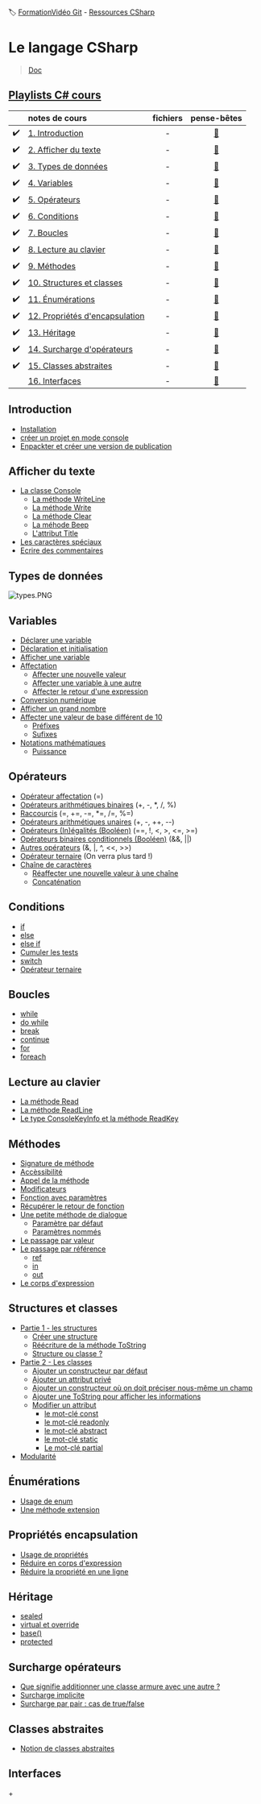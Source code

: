 :label: [FormationVidéo Git](https://github.com/jasonchampagne/FormationVideo) - [Ressources CSharp](https://github.com/jasonchampagne/FormationVideo/tree/master/Ressources/C%23)

# Le langage CSharp
> [Doc](https://docs.microsoft.com/fr-fr/dotnet/csharp/)  

## [Playlists C# cours](https://github.com/jasonchampagne/FormationVideo/blob/master/Playlists/csharp-cours.md)  

||notes de cours|fichiers|pense-bêtes
-|:-|:-:|:-:
|:heavy_check_mark:|[1. Introduction](cours/001_introduction/note.md)|-|[:memo:](#Introduction)
|:heavy_check_mark:|[2. Afficher du texte](cours/002_afficher_du_texte/note.md)|-|[:memo:](#Afficher-du-texte)
|:heavy_check_mark:|[3. Types de données](cours/003_type_de_données/note.md)|-|[:memo:](#Types-de-données)
|:heavy_check_mark:|[4. Variables](cours/004_variables/note.md)|-|[:memo:](#Variables)
|:heavy_check_mark:|[5. Opérateurs](cours/005_opérateurs/note.md)|-|[:memo:](#Opérateurs)
|:heavy_check_mark:|[6. Conditions](cours/006_conditions/note.md)|-|[:memo:](#Conditions)
|:heavy_check_mark:|[7. Boucles](cours/007_boucles/note.md)|-|[:memo:](#Boucles)
|:heavy_check_mark:|[8. Lecture au clavier](cours/008_lecture_au_clavier/note.md)|-|[:memo:](#Lecture-au-clavier)
|:heavy_check_mark:|[9. Méthodes](cours/009_méthodes/note.md)|-|[:memo:](#Méthodes)
|:heavy_check_mark:|[10. Structures et classes](cours/010_structures_et_classes/note.md)|-|[:memo:](#Structures-et-classes)
|:heavy_check_mark:|[11. Énumérations](cours/011_énumérations/note.md)|-|[:memo:](#Énumérations)
|:heavy_check_mark:|[12. Propriétés d'encapsulation](cours/012_propriétés_encapsulation/note.md)|-|[:memo:](#Propriétés-encapsulation)
|:heavy_check_mark:|[13. Héritage](cours/013_héritage/note.md)|-|[:memo:](#Héritage)
|:heavy_check_mark:|[14. Surcharge d'opérateurs](cours/014_surcharge_opérateurs/note.md)|-|[:memo:](#Surcharge-opérateurs)
|:heavy_check_mark:|[15. Classes abstraites](cours/015_classes_abstraites/note.md)|-|[:memo:](#Classes-abstraites)
||[16. Interfaces](cours/016_interfaces/note.md)|-|[:memo:](#Interfaces)

## Introduction

+ [Installation](cours/001_introduction/note.md#Installation)
+ [créer un projet en mode console](cours/001_introduction/note.md#créer-un-projet-en-mode-console)
+ [Enpackter et créer une version de publication](cours/001_introduction/note.md#Enpackter-et-créer-une-version-de-publication)

## Afficher du texte

+ [La classe Console](cours/002_afficher_du_texte/note.md#La-classe-Console)
    + [La méthode WriteLine](cours/002_afficher_du_texte/note.md#La-méthode-WriteLine)
    + [La méthode Write](cours/002_afficher_du_texte/note.md#La-méthode-Write)
    + [La méthode Clear](cours/002_afficher_du_texte/note.md#La-méthode-Clear)
    + [La méhode Beep](cours/002_afficher_du_texte/note.md#La-méhode-Beep)
    + [L'attribut Title](cours/002_afficher_du_texte/note.md#Attribut-Title)
+ [Les caractères spéciaux](cours/002_afficher_du_texte/note.md#Les-caractères-spéciaux)
+ [Ecrire des commentaires](cours/002_afficher_du_texte/note.md#Ecrire-des-commentaires)

## Types de données

![types.PNG](cours/003_type_de_données/types.PNG)

## Variables

+ [Déclarer une variable](cours/004_variables/note.md#Déclarer-une-variable)
+ [Déclaration et initialisation](cours/004_variables/note.md#Déclaration-et-initialisation)
+ [Afficher une variable](cours/004_variables/note.md#Afficher-une-variable)
+ [Affectation](cours/004_variables/note.md#Affectation)
    + [Affecter une nouvelle valeur](cours/004_variables/note.md#Affecter-une-nouvelle-valeur)
    + [Affecter une variable à une autre](cours/004_variables/note.md#Affecter-une-variable-à-une-autre)
    + [Affecter le retour d'une expression](cours/004_variables/note.md#Affecter-le-retour-d-une-expression)
+ [Conversion numérique](cours/004_variables/note.md#Conversion-numérique)
+ [Afficher un grand nombre](cours/004_variables/note.md#Afficher-un-grand-nombre)
+ [Affecter une valeur de base différent de 10](cours/004_variables/note.md#Affecter-une-valeur-de-base-différent-de-10)
    + [Préfixes](cours/004_variables/note.md#Préfixes)
    + [Sufixes](cours/004_variables/note.md#Sufixes)
+ [Notations mathématiques](cours/004_variables/note.md#Notations-mathématiques)
    + [Puissance](cours/004_variables/note.md#Puissance)

## Opérateurs

+ [Opérateur affectation](cours/005_opérateurs/note.md#Opérateur-affectation) (=)
+ [Opérateurs arithmétiques binaires](cours/005_opérateurs/note.md#Opérateurs-arithmétiques-binaires) (+, -, *, /, %)
+ [Raccourcis](cours/005_opérateurs/note.md#Raccourcis) (=, +=, -=, *=, /=, %=)
+ [Opérateurs arithmétiques unaires](cours/005_opérateurs/note.md#Opérateurs-arithmétiques-unaires) (+, -, ++, --)
+ [Opérateurs (In)égalités (Booléen)](cours/005_opérateurs/note.md#Opérateurs-égalités) (==, !, <, >, <=, >=)
+ [Opérateurs binaires conditionnels (Booléen)](cours/005_opérateurs/note.md#Opérateurs-binaires-conditionnels) (&&, ||)
+ [Autres opérateurs](cours/005_opérateurs/note.md#Autres-opérateurs) (&, |, ^, <<, >>)
+ [Opérateur ternaire](cours/005_opérateurs/note.md#Opérateur-ternaire) (On verra plus tard !)
+ [Chaîne de caractères](cours/005_opérateurs/note.md#Chaîne-de-caractères)
    + [Réaffecter une nouvelle valeur à une chaîne](cours/005_opérateurs/note.md#Réaffecter-une-nouvelle-valeur-à-une-chaîne)
    + [Concaténation](cours/005_opérateurs/note.md#Concaténation)

## Conditions

+ [if](cours/006_conditions/note.md#if)
+ [else](cours/006_conditions/note.md#else)
+ [else if](cours/006_conditions/note.md#else-if)
+ [Cumuler les tests](cours/006_conditions/note.md#Cumuler-les-tests)
+ [switch](cours/006_conditions/note.md#switch)
+ [Opérateur ternaire](cours/006_conditions/note.md#Opérateur-ternaire)

## Boucles

+ [while](cours/007_boucles/note.md#while)
+ [do while](cours/007_boucles/note.md#do-while)
+ [break](cours/007_boucles/note.md#break)
+ [continue](cours/007_boucles/note.md#continue)
+ [for](cours/007_boucles/note.md#for)
+ [foreach](cours/007_boucles/note.md#foreach)

## Lecture au clavier

+ [La méthode Read](cours/008_lecture_au_clavier/note.md#La-méthode-Read)
+ [La méthode ReadLine](cours/008_lecture_au_clavier/note.md#La-méthode-ReadLine)
+ [Le type ConsoleKeyInfo et la méthode ReadKey](cours/008_lecture_au_clavier/note.md#Le-type-ConsoleKeyInfo-et-la-méthode-ReadKey)

## Méthodes

+ [Signature de méthode](cours/009_méthodes/note.md#Signature-de-méthode)
+ [Accèssibilité](cours/009_méthodes/note.md#Accèssibilité)
+ [Appel de la méthode](cours/009_méthodes/note.md#Appel-de-la-méthode)
+ [Modificateurs](cours/009_méthodes/note.md#Modificateurs)
+ [Fonction avec paramètres](cours/009_méthodes/note.md#Fonction-avec-paramètres)
+ [Récupérer le retour de fonction](cours/009_méthodes/note.md#Récupérer-le-retour-de-fonction)
+ [Une petite méthode de dialogue](cours/009_méthodes/note.md#Une-petite-méthode-de-dialogue)
    + [Paramètre par défaut](cours/009_méthodes/note.md#Paramètre-par-défaut)
    + [Paramètres nommés](cours/009_méthodes/note.md#Paramètres-nommés)
+ [Le passage par valeur](cours/009_méthodes/note.md#Le-passage-par-valeur)
+ [Le passage par référence](cours/009_méthodes/note.md#Le-passage-par-référence)
    + [ref](cours/009_méthodes/note.md#ref)
    + [in](cours/009_méthodes/note.md#in)
    + [out](cours/009_méthodes/note.md#out)
+ [Le corps d'expression](cours/009_méthodes/note.md#Le-corps-expression)

## Structures et classes

+ [Partie 1 - les structures](cours/010_structures_et_classes/note.md#Partie-1---les-structures)
    + [Créer une structure](cours/010_structures_et_classes/note.md#Créer-une-structure)
    + [Réécriture de la méthode ToString](cours/010_structures_et_classes/note.md#Réécriture-de-la-méthode-ToString)
    + [Structure ou classe ?](cours/010_structures_et_classes/note.md#Structure-ou-classe)
+ [Partie 2 - Les classes](cours/010_structures_et_classes/note.md#Partie-2---Les-classes)
    + [Ajouter un constructeur par défaut](cours/010_structures_et_classes/note.md#Ajouter-un-constructeur-par-défaut)
    + [Ajouter un attribut privé](cours/010_structures_et_classes/note.md#Ajouter-un-attribut-privé)
    + [Ajouter un constructeur où on doit préciser nous-même un champ](cours/010_structures_et_classes/note.md#Ajouter-un-constructeur-où-on-doit-préciser-nous-même-un-champ)
    + [Ajouter une ToString pour afficher les informations](cours/010_structures_et_classes/note.md#Ajouter-une-ToString-pour-afficher-les-informations)
    + [Modifier un attribut](cours/010_structures_et_classes/note.md#Modifier-un-attribut)
        + [le mot-clé const](cours/010_structures_et_classes/note.md#le-mot-clé-const)
        + [le mot-clé readonly](cours/010_structures_et_classes/note.md#le-mot-clé-readonly)
        + [le mot-clé abstract](cours/010_structures_et_classes/note.md#le-mot-clé-abstract)
        + [le mot-clé static](cours/010_structures_et_classes/note.md#le-mot-clé-static)
        + [Le mot-clé partial](cours/010_structures_et_classes/note.md#Le-mot-clé-partial)
+ [Modularité](cours/010_structures_et_classes/note.md#Modularité)

## Énumérations

+ [Usage de enum](cours/011_énumérations/note.md#Usage-de-enum)
+ [Une méthode extension](cours/011_énumérations/note.md#Une-méthode-extension)

## Propriétés encapsulation

+ [Usage de propriétés](cours/012_propriétés_encapsulation/note.md#Usage-de-propriétés)
+ [Réduire en corps d'expression](cours/012_propriétés_encapsulation/note.md#Réduire-en-corps-d-expression)
+ [Réduire la propriété en une ligne](cours/012_propriétés_encapsulation/note.md#Réduire-la-propriété-en-une-ligne)

## Héritage

+ [sealed](cours/013_héritage/note.md#sealed)
+ [virtual et override](cours/013_héritage/note.md#virtual-et-override)
+ [base()](cours/013_héritage/note.md#base)
+ [protected](cours/013_héritage/note.md#protected)

## Surcharge opérateurs

+ [Que signifie additionner une classe armure avec une autre ?](cours/014_surcharge_opérateurs/note.md#Que-signifie-additionner-une-armure-avec-une-autre)
+ [Surcharge implicite](cours/014_surcharge_opérateurs/note.md#Surcharge-implicite)
+ [Surcharge par pair : cas de true/false](cours/014_surcharge_opérateurs/note.md#Surcharge-par-pair)

## Classes abstraites

+ [Notion de classes abstraites](cours/015_classes_abstraites/note.md)  

## Interfaces

+[](cours/016_interfaces/note.md)  

